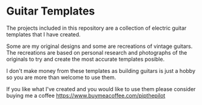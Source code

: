 # Guitar Templates

The projects included in this repository are a collection of electric guitar templates that I have created. 

Some are my original designs and some are recreations of vintage guitars. The recreations are based on personal research and photographs of the originals to try and create the most accurate templates posible.

I don't make money from these templates as building guitars is just a hobby so you are more than welcome to use them. 

If you like what I've created and you would like to use them please consider buying me a coffee https://www.buymeacoffee.com/pipthepilot

 
